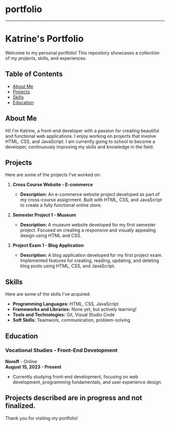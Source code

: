 # portfolio

---

# Katrine's Portfolio

Welcome to my personal portfolio! This repository showcases a collection of my projects, skills, and experiences.

## Table of Contents

- [About Me](#about-me)
- [Projects](#projects)
- [Skills](#skills)
- [Education](#education)

## About Me

Hi! I'm Katrine, a front-end developer with a passion for creating beautiful and functional web applications. I enjoy working on projects that involve HTML, CSS, and JavaScript. I am currently going to school to become a developer, continuously improving my skills and knowledge in the field.

## Projects

Here are some of the projects I've worked on:

1. **Cross Course Website - E-commerce**
   - **Description:** An e-commerce website project developed as part of my cross-course assignment. Built with HTML, CSS, and JavaScript to create a fully functional online store.


2. **Semester Project 1 - Museum**
   - **Description:** A museum website developed for my first semester project. Focused on creating a responsive and visually appealing design using HTML and CSS.


3. **Project Exam 1 - Blog Application**
   - **Description:** A blog application developed for my first project exam. Implemented features for creating, reading, updating, and deleting blog posts using HTML, CSS, and JavaScript.



## Skills

Here are some of the skills I've acquired:

- **Programming Languages:** HTML, CSS, JavaScript
- **Frameworks and Libraries:** None yet, but actively learning!
- **Tools and Technologies:** Git, Visual Studio Code
- **Soft Skills:** Teamwork, communication, problem-solving

## Education

### Vocational Studies - Front-End Development
**Noroff** - Online  
**August 15, 2023 - Present**

- Currently studying front-end development, focusing on web development, programming fundamentals, and user experience design.

## Projects described are in progress and not finalized.

Thank you for visiting my portfolio! 
